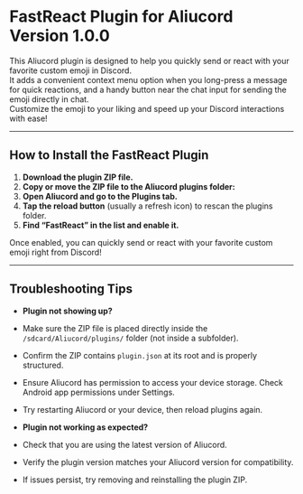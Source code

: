 # FastReact Plugin for Aliucord Version 1.0.0

This Aliucord plugin is designed to help you quickly send or react with your favorite custom emoji in Discord.  
It adds a convenient context menu option when you long-press a message for quick reactions, and a handy button near the chat input for sending the emoji directly in chat.  
Customize the emoji to your liking and speed up your Discord interactions with ease!

---

## How to Install the FastReact Plugin

1. **Download the plugin ZIP file.**  
2. **Copy or move the ZIP file to the Aliucord plugins folder:**
3. **Open Aliucord and go to the Plugins tab.**  
4. **Tap the reload button** (usually a refresh icon) to rescan the plugins folder.  
5. **Find “FastReact” in the list and enable it.**  

Once enabled, you can quickly send or react with your favorite custom emoji right from Discord!

---

## Troubleshooting Tips

- **Plugin not showing up?**  
- Make sure the ZIP file is placed directly inside the `/sdcard/Aliucord/plugins/` folder (not inside a subfolder).  
- Confirm the ZIP contains `plugin.json` at its root and is properly structured.  
- Ensure Aliucord has permission to access your device storage. Check Android app permissions under Settings.  
- Try restarting Aliucord or your device, then reload plugins again.  

- **Plugin not working as expected?**  
- Check that you are using the latest version of Aliucord.  
- Verify the plugin version matches your Aliucord version for compatibility.  
- If issues persist, try removing and reinstalling the plugin ZIP.
